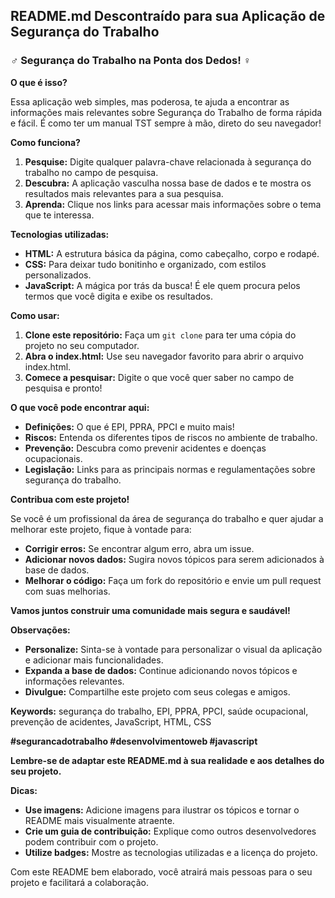 ## **README.md Descontraído para sua Aplicação de Segurança do Trabalho**

### ‍♂️ Segurança do Trabalho na Ponta dos Dedos! ‍♀️

**O que é isso?**

Essa aplicação web simples, mas poderosa, te ajuda a encontrar as informações mais relevantes sobre Segurança do Trabalho de forma rápida e fácil. É como ter um manual TST sempre à mão, direto do seu navegador!

**Como funciona?**

1. **Pesquise:** Digite qualquer palavra-chave relacionada à segurança do trabalho no campo de pesquisa.
2. **Descubra:** A aplicação vasculha nossa base de dados e te mostra os resultados mais relevantes para a sua pesquisa.
3. **Aprenda:** Clique nos links para acessar mais informações sobre o tema que te interessa.

**Tecnologias utilizadas:**

* **HTML:** A estrutura básica da página, como cabeçalho, corpo e rodapé.
* **CSS:** Para deixar tudo bonitinho e organizado, com estilos personalizados.
* **JavaScript:** A mágica por trás da busca! É ele quem procura pelos termos que você digita e exibe os resultados.

**Como usar:**

1. **Clone este repositório:** Faça um `git clone` para ter uma cópia do projeto no seu computador.
2. **Abra o index.html:** Use seu navegador favorito para abrir o arquivo index.html.
3. **Comece a pesquisar:** Digite o que você quer saber no campo de pesquisa e pronto!

**O que você pode encontrar aqui:**

* **Definições:** O que é EPI, PPRA, PPCI e muito mais!
* **Riscos:** Entenda os diferentes tipos de riscos no ambiente de trabalho.
* **Prevenção:** Descubra como prevenir acidentes e doenças ocupacionais.
* **Legislação:** Links para as principais normas e regulamentações sobre segurança do trabalho.

**Contribua com este projeto!**

Se você é um profissional da área de segurança do trabalho e quer ajudar a melhorar este projeto, fique à vontade para:

* **Corrigir erros:** Se encontrar algum erro, abra um issue.
* **Adicionar novos dados:** Sugira novos tópicos para serem adicionados à base de dados.
* **Melhorar o código:** Faça um fork do repositório e envie um pull request com suas melhorias.

**Vamos juntos construir uma comunidade mais segura e saudável!**

**Observações:**

* **Personalize:** Sinta-se à vontade para personalizar o visual da aplicação e adicionar mais funcionalidades.
* **Expanda a base de dados:** Continue adicionando novos tópicos e informações relevantes.
* **Divulgue:** Compartilhe este projeto com seus colegas e amigos.

**Keywords:** segurança do trabalho, EPI, PPRA, PPCI, saúde ocupacional, prevenção de acidentes, JavaScript, HTML, CSS

**#segurancadotrabalho #desenvolvimentoweb #javascript**

**Lembre-se de adaptar este README.md à sua realidade e aos detalhes do seu projeto.** 

**Dicas:**

* **Use imagens:** Adicione imagens para ilustrar os tópicos e tornar o README mais visualmente atraente.
* **Crie um guia de contribuição:** Explique como outros desenvolvedores podem contribuir com o projeto.
* **Utilize badges:** Mostre as tecnologias utilizadas e a licença do projeto.

Com este README bem elaborado, você atrairá mais pessoas para o seu projeto e facilitará a colaboração.
